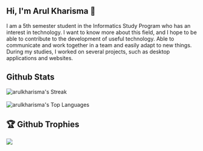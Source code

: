 ## Hi, I'm Arul Kharisma 👋
I am a 5th semester student in the Informatics Study Program who has an interest in technology. I want to know more about this field, and I hope to be able to contribute to the development of useful technology. Able to communicate and work together in a team and easily adapt to new things. During my studies, I worked on several projects, such as desktop applications and websites.

## Github Stats

![arulkharisma's Streak](https://github-readme-streak-stats.herokuapp.com/?user=arulkharisma&theme=buefy&hide_border=false) <br> <br>
![arulkharisma's Top Languages](https://github-readme-stats.vercel.app/api/top-langs/?username=arulkharisma&theme=nightowl&show_icons=true&hide_border=false&layout=compact)

## 🏆 Github Trophies
![](https://github-profile-trophy.vercel.app/?username=arulkharisma&theme=flat&no-frame=false&no-bg=false&margin-w=4)
